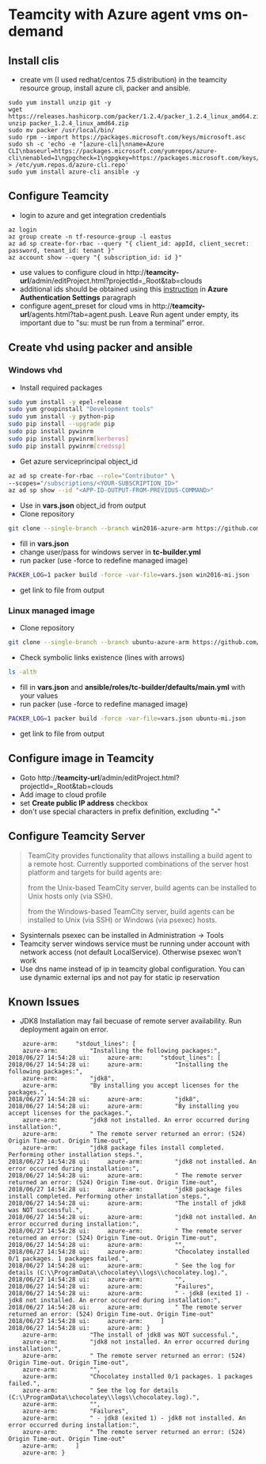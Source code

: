 # Teamcity with Azure agent vms on-demand
## Install clis
- create vm (I used redhat/centos 7.5 distribution) in the teamcity resource group, install azure cli, packer and ansible.
```shell
sudo yum install unzip git -y
wget https://releases.hashicorp.com/packer/1.2.4/packer_1.2.4_linux_amd64.zip
unzip packer_1.2.4_linux_amd64.zip
sudo mv packer /usr/local/bin/
sudo rpm --import https://packages.microsoft.com/keys/microsoft.asc
sudo sh -c 'echo -e "[azure-cli]\nname=Azure CLI\nbaseurl=https://packages.microsoft.com/yumrepos/azure-cli\nenabled=1\ngpgcheck=1\ngpgkey=https://packages.microsoft.com/keys/microsoft.asc" > /etc/yum.repos.d/azure-cli.repo'
sudo yum install azure-cli ansible -y
```

## Configure Teamcity
- login to azure and get integration credentials
```
az login
az group create -n tf-resource-group -l eastus
az ad sp create-for-rbac --query "{ client_id: appId, client_secret: password, tenant_id: tenant }"
az account show --query "{ subscription_id: id }"
```
- use values to configure cloud in http://**teamcity-url**/admin/editProject.html?projectId=_Root&tab=clouds
- additional ids should be obtained using this [instruction](https://blog.jetbrains.com/teamcity/2016/04/teamcity-azure-resource-manager/) in **Azure Authentication Settings** paragraph
- configure agent_preset for cloud vms in http://**teamcity-url**/agents.html?tab=agent.push. Leave Run agent under empty, its important due to "su: must be run from a terminal" error.

##  Create vhd using packer and ansible
### Windows vhd
- Install required packages
```bash
sudo yum install -y epel-release
sudo yum groupinstall "Development tools"
sudo yum install -y python-pip
sudo pip install --upgrade pip
sudo pip install pywinrm
sudo pip install pywinrm[kerberos]
sudo pip install pywinrm[credssp]
```
- Get azure serviceprincipal object_id
```bash
az ad sp create-for-rbac --role="Contributor" \
--scopes="/subscriptions/<YOUR-SUBSCRIPTION_ID>"
az ad sp show --id "<APP-ID-OUTPUT-FROM-PREVIOUS-COMMAND>"
```
- Use in **vars.json** object_id from output
- Clone repository
```bash
git clone --single-branch --branch win2016-azure-arm https://github.com/ratanovvv/packer.git
```
- fill in **vars.json**
- change user/pass for windows server in **tc-builder.yml**
- run packer (use -force to redefine managed image)
```bash
PACKER_LOG=1 packer build -force -var-file=vars.json win2016-mi.json
```
- get link to file from output

### Linux managed image
- Clone repository
```bash
git clone --single-branch --branch ubuntu-azure-arm https://github.com/ratanovvv/packer.git
```
- Check symbolic links existence (lines with arrows)
```bash
ls -alth
```
- fill in **vars.json** and **ansible/roles/tc-builder/defaults/main.yml** with your values
- run packer (use -force to redefine managed image)
```bash
PACKER_LOG=1 packer build -force -var-file=vars.json ubuntu-mi.json
```
- get link to file from output

## Configure image in Teamcity
- Goto http://**teamcity-url**/admin/editProject.html?projectId=_Root&tab=clouds
- Add image to cloud profile
- set **Create public IP address** checkbox
- don't use special characters in prefix definition, excluding "**-**"

## Configure Teamcity Server
> TeamCity provides functionality that allows installing a build agent to a remote host. Currently supported combinations of the server host platform and targets for build agents are:
> 
> from the Unix-based TeamCity server, build agents can be installed to Unix hosts only (via SSH).
> 
> from the Windows-based TeamCity server, build agents can be installed to Unix (via SSH) or Windows (via psexec) hosts.

- Sysinternals psexec can be installed in Administration -> Tools
- Teamcity server windows service must be running under account with network access (not default LocalService). Otherwise psexec won't work
- Use dns name instead of ip in teamcity global configuration. You can use dynamic external ips and not pay for static ip reservation

## Known Issues
- JDK8 Installation may fail becuase of remote server availability. Run deployment again on error.
```text
    azure-arm:     "stdout_lines": [
    azure-arm:         "Installing the following packages:",
2018/06/27 14:54:28 ui:     azure-arm:     "stdout_lines": [
2018/06/27 14:54:28 ui:     azure-arm:         "Installing the following packages:",
    azure-arm:         "jdk8",
    azure-arm:         "By installing you accept licenses for the packages.",
2018/06/27 14:54:28 ui:     azure-arm:         "jdk8",
2018/06/27 14:54:28 ui:     azure-arm:         "By installing you accept licenses for the packages.",
    azure-arm:         "jdk8 not installed. An error occurred during installation:",
    azure-arm:         " The remote server returned an error: (524) Origin Time-out. Origin Time-out",
    azure-arm:         "jdk8 package files install completed. Performing other installation steps.",
2018/06/27 14:54:28 ui:     azure-arm:         "jdk8 not installed. An error occurred during installation:",
2018/06/27 14:54:28 ui:     azure-arm:         " The remote server returned an error: (524) Origin Time-out. Origin Time-out",
2018/06/27 14:54:28 ui:     azure-arm:         "jdk8 package files install completed. Performing other installation steps.",
2018/06/27 14:54:28 ui:     azure-arm:         "The install of jdk8 was NOT successful.",
2018/06/27 14:54:28 ui:     azure-arm:         "jdk8 not installed. An error occurred during installation:",
2018/06/27 14:54:28 ui:     azure-arm:         " The remote server returned an error: (524) Origin Time-out. Origin Time-out",
2018/06/27 14:54:28 ui:     azure-arm:         "",
2018/06/27 14:54:28 ui:     azure-arm:         "Chocolatey installed 0/1 packages. 1 packages failed.",
2018/06/27 14:54:28 ui:     azure-arm:         " See the log for details (C:\\ProgramData\\chocolatey\\logs\\chocolatey.log).",
2018/06/27 14:54:28 ui:     azure-arm:         "",
2018/06/27 14:54:28 ui:     azure-arm:         "Failures",
2018/06/27 14:54:28 ui:     azure-arm:         " - jdk8 (exited 1) - jdk8 not installed. An error occurred during installation:",
2018/06/27 14:54:28 ui:     azure-arm:         " The remote server returned an error: (524) Origin Time-out. Origin Time-out"
2018/06/27 14:54:28 ui:     azure-arm:     ]
2018/06/27 14:54:28 ui:     azure-arm: }
    azure-arm:         "The install of jdk8 was NOT successful.",
    azure-arm:         "jdk8 not installed. An error occurred during installation:",
    azure-arm:         " The remote server returned an error: (524) Origin Time-out. Origin Time-out",
    azure-arm:         "",
    azure-arm:         "Chocolatey installed 0/1 packages. 1 packages failed.",
    azure-arm:         " See the log for details (C:\\ProgramData\\chocolatey\\logs\\chocolatey.log).",
    azure-arm:         "",
    azure-arm:         "Failures",
    azure-arm:         " - jdk8 (exited 1) - jdk8 not installed. An error occurred during installation:",
    azure-arm:         " The remote server returned an error: (524) Origin Time-out. Origin Time-out"
    azure-arm:     ]
    azure-arm: }
```

